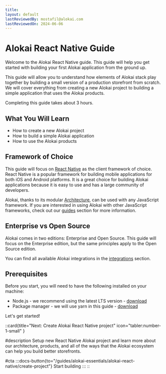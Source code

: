 ```yaml
---
title:
layout: default
lastReviewedBy: mostafil@alokai.com
lastReviewedOn: 2024-06-06
---
```


# Alokai React Native Guide

Welcome to the Alokai React Native guide. This guide will help you get started with building your first Alokai application from the ground up.

This guide will allow you to understand how elements of Alokai stack play together by building a small version of a production storefront from scratch. We will cover everything from creating a new Alokai project to building a simple application that uses the Alokai products.

Completing this guide takes about 3 hours.

## What You Will Learn

- How to create a new Alokai project
- How to build a simple Alokai application
- How to use the Alokai products

## Framework of Choice

This guide will focus on [React Native](https://reactnative.dev/) as the client framework of choice. React Native is a popular framework for building mobile applications for both iOS and Android platforms. It is a great choice for building Alokai applications because it is easy to use and has a large community of developers.

Alokai, thanks to its modular [Architecture](/general/basics/architecture), can be used with any JavaScript framework.
If you are interested in using Alokai with other JavaScript frameworks, check out our [guides](/guides) section for more information.

## Enterprise vs Open Source

Alokai comes in two editions: Enterprise and Open Source. This guide will focus on the Enterprise edition, but the same principles apply to the Open Source edition.

You can find all available Alokai integrations in the [integrations](/integrations) section.

## Prerequisites

Before you start, you will need to have the following installed on your machine:

- Node.js - we recommend using the latest LTS version - [download](https://nodejs.org/)
- Package manager - we will use yarn in this guide - [download](https://yarnpkg.com/)

Let's get started!

::card{title="Next: Create Alokai React Native project" icon="tabler:number-1-small" }

#description
Setup new React Native Alokai project and learn more about our architecture, products, and all of the ways that the Alokai ecosystem can help you build better storefronts.

#cta
:::docs-button{to="/guides/alokai-essentials/alokai-react-native/create-project"}
Start building
:::
::


